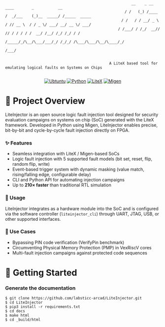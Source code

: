 <div align="center">

```
                                                      __    _ __       ____        _           __                                                               
                                                     / /   (_) /____  /  _/___    (_)__  _____/ /_____  _____                                                   
                                                    / /   / / __/ _ \ / // __ \  / / _ \/ ___/ __/ __ \/ ___/                                                   
                                                   / /___/ / /_/  __// // / / / / /  __/ /__/ /_/ /_/ / /                                                       
                                                  /_____/_/\__/\___/___/_/ /_/_/ /\___/\___/\__/\____/_/                                                        
                                                                            /___/                                                                               
                                                                                                                                                                
                                                                                                                                                                
                                              A LiteX based tool for emulating logical faults on Systems on Chips                                               
                                                                                                                                                                                                                                    
```

[![Ubtuntu](https://img.shields.io/badge/platform-Ubuntu%2020.04-0078d7.svg?style=for-the-badge&logo=appveyor)](https://www.ubuntu-fr.org) 
[![Python](https://img.shields.io/badge/language-Python3-%23f34b7d.svg?style=for-the-badge&logo=appveyor)](https://www.python.org) 
[![LiteX](https://img.shields.io/badge/Library-LiteX-red.svg?style=for-the-badge&logo=appveyor)](https://github.com/enjoy-digital/litex) 
[![Migen](https://img.shields.io/badge/Library-Migen-green.svg?style=for-the-badge&logo=appveyor)](https://m-labs.hk/gateware/migen/)

</div>

# :book: Project Overview

LiteInjector is an open source logic fault injection tool designed for security evaluation campaigns on systems on chip (SoC) generated with the LiteX framework. Developed in Python using Migen, LiteInjector enables precise, bit-by-bit and cycle-by-cycle fault injection directly on FPGA.

### ✨ Features

- Seamless integration with LiteX / Migen-based SoCs
- Logic fault injection with 5 supported fault models (bit set, reset, flip, random flip, write)
- Event-based trigger system with dynamic masking (value match, rising/falling edge, configurable delay)
- CLI and Python API for automating injection campaigns
- Up to **210× faster** than traditional RTL simulation

### 🔧 Usage

LiteInjector integrates as a hardware module into the SoC and is configured via the software controller (`liteinjector_cli`) through UART, JTAG, USB, or other supported interfaces.

### 🧪 Use Cases

- Bypassing PIN code verification (VerifyPin benchmark)
- Circumventing Physical Memory Protection (PMP) in VexRiscV cores
- Multi-fault injection campaigns against protected code sequences

# :rocket: Getting Started

### Generate the documentation

```console
$ git clone https://github.com/labsticc-arcad/LiteInjector.git
$ cd LiteInjector
$ pip3 install -r requirements.txt
$ cd docs
$ make html
$ cd _build/html
```
